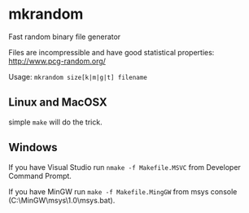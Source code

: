 # mkrandom
Fast random binary file generator 

Files are incompressible and have good statistical properties:
http://www.pcg-random.org/

Usage: ```mkrandom size[k|m|g|t] filename```

## Linux and MacOSX
simple ```make``` will do the trick.

## Windows
If you have Visual Studio run ```nmake -f Makefile.MSVC``` from Developer Command Prompt.

If you have MinGW run ```make -f Makefile.MingGW``` from msys console (C:\MinGW\msys\1.0\msys.bat).
